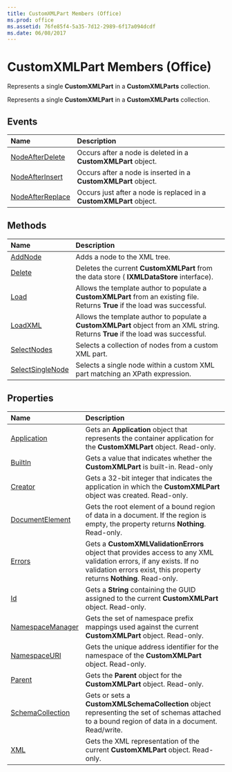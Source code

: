 ```yaml
---
title: CustomXMLPart Members (Office)
ms.prod: office
ms.assetid: 76fe85f4-5a35-7d12-2989-6f17a094dcdf
ms.date: 06/08/2017
---
```



# CustomXMLPart Members (Office)
Represents a single **CustomXMLPart** in a **CustomXMLParts** collection.

Represents a single **CustomXMLPart** in a **CustomXMLParts** collection.


## Events



|**Name**|**Description**|
|:-----|:-----|
|[NodeAfterDelete](customxmlpart-nodeafterdelete-event-office.md)|Occurs after a node is deleted in a **CustomXMLPart** object.|
|[NodeAfterInsert](customxmlpart-nodeafterinsert-event-office.md)|Occurs after a node is inserted in a **CustomXMLPart** object.|
|[NodeAfterReplace](customxmlpart-nodeafterreplace-event-office.md)|Occurs just after a node is replaced in a **CustomXMLPart** object.|

## Methods



|**Name**|**Description**|
|:-----|:-----|
|[AddNode](customxmlpart-addnode-method-office.md)|Adds a node to the XML tree.|
|[Delete](customxmlpart-delete-method-office.md)|Deletes the current **CustomXMLPart** from the data store ( **IXMLDataStore** interface).|
|[Load](customxmlpart-load-method-office.md)|Allows the template author to populate a **CustomXMLPart** from an existing file. Returns **True** if the load was successful.|
|[LoadXML](customxmlpart-loadxml-method-office.md)|Allows the template author to populate a **CustomXMLPart** object from an XML string. Returns **True** if the load was successful.|
|[SelectNodes](customxmlpart-selectnodes-method-office.md)|Selects a collection of nodes from a custom XML part.|
|[SelectSingleNode](customxmlpart-selectsinglenode-method-office.md)|Selects a single node within a custom XML part matching an XPath expression.|

## Properties



|**Name**|**Description**|
|:-----|:-----|
|[Application](customxmlpart-application-property-office.md)|Gets an **Application** object that represents the container application for the **CustomXMLPart** object. Read-only.|
|[BuiltIn](customxmlpart-builtin-property-office.md)|Gets a value that indicates whether the **CustomXMLPart** is built-in. Read-only|
|[Creator](customxmlpart-creator-property-office.md)|Gets a 32-bit integer that indicates the application in which the **CustomXMLPart** object was created. Read-only.|
|[DocumentElement](customxmlpart-documentelement-property-office.md)|Gets the root element of a bound region of data in a document. If the region is empty, the property returns **Nothing**. Read-only.|
|[Errors](customxmlpart-errors-property-office.md)|Gets a **CustomXMLValidationErrors** object that provides access to any XML validation errors, if any exists. If no validation errors exist, this property returns **Nothing**. Read-only.|
|[Id](customxmlpart-id-property-office.md)|Gets a **String** containing the GUID assigned to the current **CustomXMLPart** object. Read-only.|
|[NamespaceManager](customxmlpart-namespacemanager-property-office.md)|Gets the set of namespace prefix mappings used against the current **CustomXMLPart** object. Read-only.|
|[NamespaceURI](customxmlpart-namespaceuri-property-office.md)|Gets the unique address identifier for the namespace of the **CustomXMLPart** object. Read-only.|
|[Parent](customxmlpart-parent-property-office.md)|Gets the **Parent** object for the **CustomXMLPart** object. Read-only.|
|[SchemaCollection](customxmlpart-schemacollection-property-office.md)|Gets or sets a **CustomXMLSchemaCollection** object representing the set of schemas attached to a bound region of data in a document. Read/write.|
|[XML](customxmlpart-xml-property-office.md)|Gets the XML representation of the current **CustomXMLPart** object. Read-only.|

